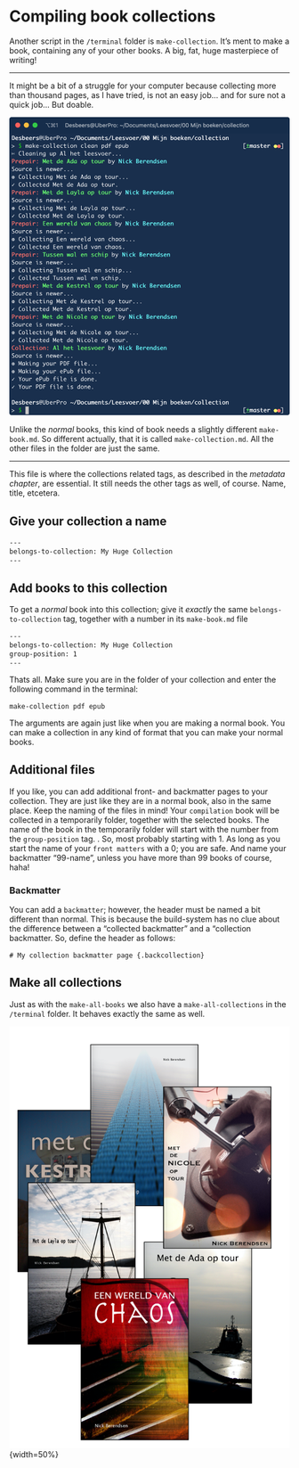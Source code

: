 # Compiling book collections

Another script in the `/terminal` folder is `make-collection`. It’s ment to make a book, containing any of your other books. A big, fat, huge masterpiece of writing!

---

It might be a bit of a struggle for your computer because collecting more than thousand pages, as I have tried, is not an easy job... and for sure not a quick job... But doable.

![Compiling a compilation of my own books](images/make-collection.png)

Unlike the *normal* books, this kind of book needs a slightly different `make-book.md`. So different actually, that it is called `make-collection.md`. All the other files in the folder are just the same.

---

This file is where the collections related tags, as described in the *metadata chapter*, are essential. It still needs the other tags as well, of course. Name, title, etcetera.

## Give your collection a name

	---
	belongs-to-collection: My Huge Collection
	---
	
## Add books to this collection

To get a *normal* book into this collection; give it *exactly* the same `belongs-to-collection` tag, together with a number in its `make-book.md` file
	
	---
	belongs-to-collection: My Huge Collection
	group-position: 1
	---
	
Thats all. Make sure you are in the folder of your collection and enter the following command in the terminal:

	make-collection pdf epub
	
The arguments are again just like when you are making a normal book. You can make a collection in any kind of format that you can make your normal books.

## Additional files

If you like, you can add additional front- and backmatter pages to your collection. They are just like they are in a normal book, also in the same place. Keep the naming of the files in mind! Your `compilation` book will be collected in a temporarily folder, together with the selected books. The name of the book in the temporarily folder will start with the number from the `group-position` tag. . So, most probably starting with 1. As long as you start the name of your `front matters` with a 0; you are safe. And name your backmatter “99-name”, unless you have more than 99 books of course, haha!

### Backmatter

You can add a `backmatter`; however, the header must be named a bit different than normal. This is because the build-system has no clue about the difference between a “collected backmatter” and a “collection backmatter. So, define the header as follows:

	# My collection backmatter page {.backcollection}

## Make all collections

Just as with the `make-all-books` we also have a `make-all-collections` in the `/terminal` folder. It behaves exactly the same as well.

![All my books stuffed in one ePub!](images/my-books.png){width=50%}

